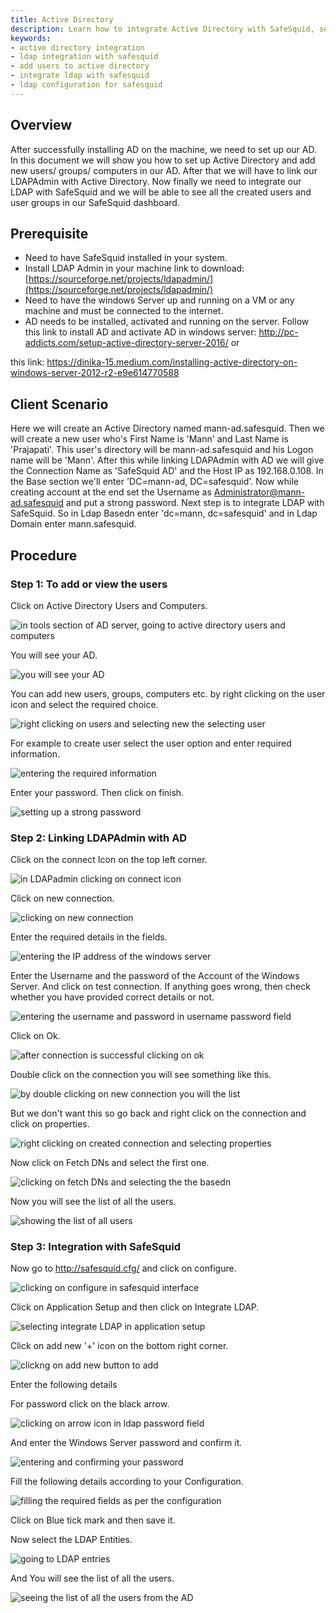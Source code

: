```yaml
---
title: Active Directory 
description: Learn how to integrate Active Directory with SafeSquid, set up users, and configure LDAP for user authentication.
keywords:
- active directory integration
- ldap integration with safesquid
- add users to active directory
- integrate ldap with safesquid
- ldap configuration for safesquid
---
```


## Overview
After successfully installing AD on the machine, we need to set up our AD. In this document we will show you how to set up Active Directory and add new users/ groups/ computers in our AD. After that we will have to link our LDAPAdmin with Active Directory. Now finally we need to integrate our LDAP with SafeSquid and we will be able to see all the created users and user groups in our SafeSquid dashboard.

## Prerequisite
- Need to have SafeSquid installed in your system.
- Install LDAP Admin in your machine link to download: [https://sourceforge.net/projects/ldapadmin/](https://sourceforge.net/projects/ldapadmin/)
- Need to have the windows Server up and running on a VM or any machine and must be connected to the internet.
- AD needs to be installed, activated and running on the server.
Follow this link to install AD and activate AD in windows server: http://pc-addicts.com/setup-active-directory-server-2016/ or

this link: https://dinika-15.medium.com/installing-active-directory-on-windows-server-2012-r2-e9e614770588

## Client Scenario
Here we will create an Active Directory named mann-ad.safesquid. Then we will create a new user who's First Name is 'Mann' and Last Name is 'Prajapati'. This user's directory will be mann-ad.safesquid and his Logon name will be 'Mann'. After this while linking LDAPAdmin with AD we will give the Connection Name as 'SafeSquid AD' and the Host IP as 192.168.0.108. In the Base section we'll enter 'DC=mann-ad, DC=safesquid'. Now while creating account at the end set the Username as Administrator@mann-ad.safesquid and put a strong password. Next step is to integrate LDAP with SafeSquid. So in Ldap Basedn enter 'dc=mann, dc=safesquid' and in Ldap Domain enter mann.safesquid.

## Procedure
### Step 1: To add or view the users
Click on Active Directory Users and Computers.

![in tools section of AD server, going to active directory users and computers](/img/How_To/Integrate_AD/image1.webp)

You will see your AD.

![you will see your AD](/img/How_To/Integrate_AD/image2.webp)

You can add new users, groups, computers etc. by right clicking on the user icon and select the required choice.

![right clicking on users and selecting new the selecting user ](/img/How_To/Integrate_AD/image3.webp)

For example to create user select the user option and enter required information.

![entering the required information](/img/How_To/Integrate_AD/image4.webp)

Enter your password. Then click on finish.

![setting up a strong password](/img/How_To/Integrate_AD/image5.webp)

### Step 2: Linking LDAPAdmin with AD
Click on the connect Icon on the top left corner.

![in LDAPadmin clicking on connect icon](/img/How_To/Integrate_AD/image6.webp)

Click on new connection.

![clicking on new connection](/img/How_To/Integrate_AD/image7.webp)

Enter the required details in the fields.

![entering the IP address of the windows server ](/img/How_To/Integrate_AD/image8.webp)

Enter the Username and the password of the Account of the Windows Server. And click on test connection. If anything goes wrong, then check whether you have provided correct details or not.

![entering the username and password in username password field](/img/How_To/Integrate_AD/image9.webp)

Click on Ok.

![after connection is successful clicking on ok](/img/How_To/Integrate_AD/image10.webp)

Double click on the connection you will see something like this.

![by double clicking on new connection you will the list](/img/How_To/Integrate_AD/image11.webp)

But we don't want this so go back and right click on the connection and click on properties.

![right clicking on created connection and selecting properties](/img/How_To/Integrate_AD/image12.webp)

Now click on Fetch DNs and select the first one.

![clicking on fetch DNs and selecting the the basedn](/img/How_To/Integrate_AD/image13.webp)

Now you will see the list of all the users.

![showing the list of all users](/img/How_To/Integrate_AD/image14.webp)

### Step 3: Integration with SafeSquid
Now go to http://safesquid.cfg/ and click on configure.

![clicking on configure in safesquid interface](/img/How_To/Integrate_AD/image15.webp)

Click on Application Setup and then click on Integrate LDAP.

![selecting integrate LDAP in application setup](/img/How_To/Integrate_AD/image16.webp)

Click on add new '+' icon on the bottom right corner.

![clickng on add new button to add ](/img/How_To/Integrate_AD/image17.webp)

Enter the following details

For password click on the black arrow.

![clicking on arrow icon in ldap password field](/img/How_To/Integrate_AD/image18.webp)

And enter the Windows Server password and confirm it.

![entering and confirming your password](/img/How_To/Integrate_AD/image19.webp)

Fill the following details according to your Configuration.

![filling the required fields as per the configuration](/img/How_To/Integrate_AD/image20.webp)

Click on Blue tick mark and then save it.

Now select the LDAP Entities.

![going to LDAP entries](/img/How_To/Integrate_AD/image21.webp)

And You will see the list of all the users.

![seeing the list of all the users from the AD](/img/How_To/Integrate_AD/image22.webp)

